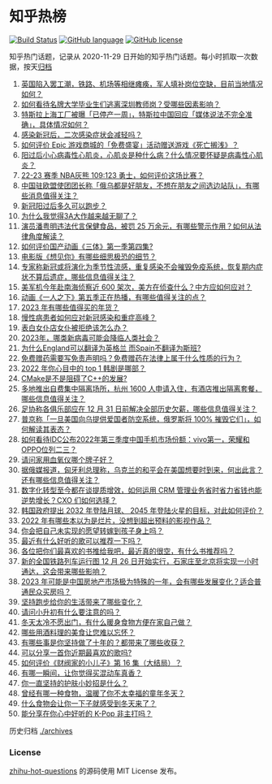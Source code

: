 # 知乎热榜
[![Build Status](https://github.com/ToWeLong/zhihu-hot-questions/workflows/CI/badge.svg)](https://github.com/ToWeLong/zhihu-hot-questions/actions)
[![GitHub language](https://img.shields.io/badge/language-golang-orange.svg)](https://golang.org/)
[![GitHub license](https://img.shields.io/github/license/ToWeLong/zhihu-hot-questions)](https://github.com/ToWeLong/zhihu-hot-questions/blob/main/LICENSE)

知乎热门话题，记录从 2020-11-29 日开始的知乎热门话题。每小时抓取一次数据，按天[归档](./archives)

<!-- BEGIN -->

1. [英国陷入罢工潮，铁路、机场等相继瘫痪，军人填补岗位空缺，目前当地情况如何？](https://www.zhihu.com/question/574569825)
1. [如何看待名牌大学毕业生们逃离深圳教师岗？受哪些因素影响？](https://www.zhihu.com/question/574577601)
1. [特斯拉上海工厂被曝「已停产一周」，特斯拉中国回应「媒体说法不完全准确」，具体情况如何？](https://www.zhihu.com/question/574546255)
1. [感染新冠后，二次感染症状会减轻吗？](https://www.zhihu.com/question/573355274)
1. [如何评价 Epic 游戏商城的「免费盛宴」活动赠送游戏《死亡搁浅》？](https://www.zhihu.com/question/574392978)
1. [阳过后小心病毒性心肌炎，心肌炎是种什么病？什么情况要怀疑是病毒性心肌炎？](https://www.zhihu.com/question/574649906)
1. [22-23 赛季 NBA灰熊 109:123 勇士，如何评价这场比赛？](https://www.zhihu.com/question/574654337)
1. [中国驻欧盟使团团长称「俄乌都是好朋友，不想在朋友之间选边站队」，有哪些消息值得关注？](https://www.zhihu.com/question/574595377)
1. [新冠阳过后多久可以跑步？](https://www.zhihu.com/question/573344550)
1. [为什么我觉得3A大作越来越无聊了？](https://www.zhihu.com/question/383977065)
1. [演员潘粤明违法代言保健食品，被罚 25 万余元，有哪些警示作用？如何从法律角度解读？](https://www.zhihu.com/question/574656361)
1. [如何评价国产动画《三体》第一季第四集?](https://www.zhihu.com/question/572851170)
1. [电影版《想见你》有哪些细思极恐的细节？](https://www.zhihu.com/question/574116817)
1. [专家称新冠或将演化为季节性流感，重复感染不会摧毁免疫系统，恢复期内症状不算后遗症，哪些信息值得关注？](https://www.zhihu.com/question/574283805)
1. [美军机今年赴南海侦察近 600 架次，美方在侦查什么？中方应如何应对？](https://www.zhihu.com/question/574681060)
1. [动画《一人之下》第五季正在热播，有哪些值得关注的点？](https://www.zhihu.com/question/574113171)
1. [2023 年有哪些值得买的年货？](https://www.zhihu.com/question/574109189)
1. [慢性病患者如何应对新冠感染和重症高峰？](https://www.zhihu.com/question/574554665)
1. [表白女仆店女仆被拒绝该怎么办？](https://www.zhihu.com/question/549994553)
1. [2023年，哪类新病毒可能会降临人类社会？](https://www.zhihu.com/question/573794047)
1. [为什么England可以翻译为英格兰 而Spain不翻译为斯班?](https://www.zhihu.com/question/573876392)
1. [免费赠药需要写免责声明吗？免费赠药在法律上属于什么性质的行为？](https://www.zhihu.com/question/574661948)
1. [2022 年你心目中的 top 1 韩剧是哪部？](https://www.zhihu.com/question/563617491)
1. [CMake是不是阻碍了C++的发展?](https://www.zhihu.com/question/493402906)
1. [多地推出自费集中隔离场所，杭州 1600 人申请入住，有酒店推出隔离套餐，哪些信息值得关注？](https://www.zhihu.com/question/574242855)
1. [足协称各俱乐部应在 12 月 31 日前解决全部历史欠薪，哪些信息值得关注？](https://www.zhihu.com/question/573725904)
1. [普京称「一旦美国向乌提供爱国者防空系统，俄罗斯将 100% 摧毁它们」，如何解读其表态？](https://www.zhihu.com/question/574761466)
1. [如何看待IDC公布2022年第三季度中国手机市场份额：vivo第一，荣耀和OPPO位列二三？](https://www.zhihu.com/question/574540341)
1. [请问家用血氧仪哪个牌子好？](https://www.zhihu.com/question/265942132)
1. [据俄媒报道，匈牙利总理称，乌克兰的和平会在美国想要时到来，何出此言？还有哪些信息值得关注？](https://www.zhihu.com/question/574545901)
1. [数字化转型至今都在谈提质增效，如何运用 CRM 管理业务省时省力省钱也能逆势增长？CXO 们如何选择？](https://www.zhihu.com/question/574516968)
1. [韩国政府提出 2032 年登陆月球、 2045 年登陆火星的目标，对此如何评价？](https://www.zhihu.com/question/574116291)
1. [2022 年有哪些本以为是烂片，没想到超出预料的影视作品？](https://www.zhihu.com/question/551718969)
1. [你会把自己未实现的愿望转嫁到孩子身上吗？](https://www.zhihu.com/question/573421249)
1. [最近有什么好听的歌可以推荐一下吗？](https://www.zhihu.com/question/574387482)
1. [各位把你们最喜欢的书推给我吧，最近真的很空，有什么书推荐吗？](https://www.zhihu.com/question/570396596)
1. [新的全国铁路列车运行图 12 月 26 日开始实行，石家庄至北京将实现一小时通达，这会带来哪些影响？](https://www.zhihu.com/question/574525543)
1. [2023 年可能是中国房地产市场极为特殊的一年，会有哪些发展变化？适合普通民众买房吗？](https://www.zhihu.com/question/574553944)
1. [坚持跑步给你的生活带来了哪些变化？](https://www.zhihu.com/question/573040637)
1. [请问小升初有什么要注意的吗？](https://www.zhihu.com/question/567078805)
1. [冬天太冷不愿出门，有什么暖身食物方便在家自己做？](https://www.zhihu.com/question/572846170)
1. [哪些用酒料理的美食让您难以忘怀？](https://www.zhihu.com/question/571852434)
1. [有哪些事是你坚持做了十年的？都带来了哪些收获？](https://www.zhihu.com/question/574111862)
1. [可以分享一首你近期最喜欢的歌吗?](https://www.zhihu.com/question/574580281)
1. [如何评价《财阀家的小儿子》第 16 集（大结局）？](https://www.zhihu.com/question/573021589)
1. [有哪一瞬间，让你觉得买混动车真香？](https://www.zhihu.com/question/574585970)
1. [你一直坚持的护肤小妙招是什么？](https://www.zhihu.com/question/571751565)
1. [曾经有哪一种食物，温暖了你不太幸福的童年冬天？](https://www.zhihu.com/question/572707389)
1. [什么食物会让你一下子就感受到冬天来了？](https://www.zhihu.com/question/573372120)
1. [能分享在你心中好听的 K-Pop 非主打吗？](https://www.zhihu.com/question/574076076)

<!-- END -->

历史归档 [./archives](./archives)


### License
[zhihu-hot-questions](https://github.com/towelong/zhihu-hot-questions) 的源码使用 MIT License 发布。